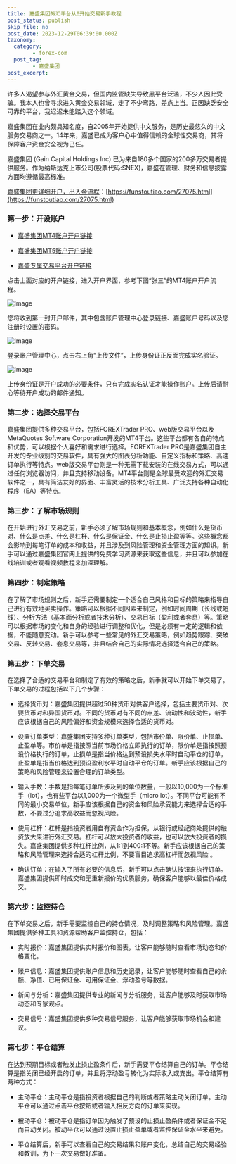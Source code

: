 ```yaml
---
title: 嘉盛集团外汇平台从0开始交易新手教程
post_status: publish
skip_file: no
post_date: 2023-12-29T06:39:00.000Z
taxonomy:
  category:
        - forex-com
  post_tag:
        - 嘉盛集团
post_excerpt: 
---
```

许多人渴望参与外汇黄金交易，但国内监管缺失导致黑平台泛滥，不少人因此受骗。我本人也曾寻求进入黄金交易领域，走了不少弯路，差点上当。正因缺乏安全可靠的平台，我迟迟未能踏入这个领域。

嘉盛集团在业内颇具知名度，自2005年开始提供中文服务，是历史最悠久的中文服务交易商之一。14年来，嘉盛已成为客户心中值得信赖的全球性交易商，其将保障客户资金安全视为己任。

嘉盛集团 (Gain Capital Holdings Inc) 已为来自180多个国家的200多万交易者提供服务。作为纳斯达克上市公司(股票代码:SNEX)，嘉盛在管理、财务和信息披露方面均遵循最高标准。

[嘉盛集团更详细开户，出入金流程](https://funstoutiao.com/27075.html)：[https://funstoutiao.com/27075.html](https://funstoutiao.com/27075.html)

### 第一步：开设账户

* [嘉盛集团MT4账户开户链接](https://s.ssgg.net/jsmt4)

* [嘉盛集团MT5账户开户链接](https://s.ssgg.net/jsmt5)

* [嘉盛专属交易平台开户链接](https://s.ssgg.net/js)

点击上面对应的开户链接，进入开户界面，参考下图“张三”的MT4账户开户流程。

![Image](https://prod-files-secure.s3.us-west-2.amazonaws.com/39ed1227-6d7d-4570-be36-9ccd4a2c4241/7a167aea-686b-400d-af59-4e18eb607a40/640.png?X-Amz-Algorithm=AWS4-HMAC-SHA256&X-Amz-Content-Sha256=UNSIGNED-PAYLOAD&X-Amz-Credential=ASIAZI2LB4663XRRGZVB%2F20250129%2Fus-west-2%2Fs3%2Faws4_request&X-Amz-Date=20250129T221313Z&X-Amz-Expires=3600&X-Amz-Security-Token=IQoJb3JpZ2luX2VjEI7%2F%2F%2F%2F%2F%2F%2F%2F%2F%2FwEaCXVzLXdlc3QtMiJGMEQCID2823l2lkxMwtFSVgkmwKKx8o4wOQQ0Z7JL7TY7gBK6AiAr957oVPZJOkN1AZW6dTUKcv%2FpjPPpNhTVL%2BJD26e5FCqIBAiX%2F%2F%2F%2F%2F%2F%2F%2F%2F%2F8BEAAaDDYzNzQyMzE4MzgwNSIM3QMJ%2BoPIH2TWZSr1KtwDkyaDtvPAM7wFlXNa7RnzyWAqhVGAHYom0f2M9oth%2FWbzXbCxzQ2vu%2BzSOm82Q7p8DEr%2BkIdylzc%2BSp55sydHadvP7Nz8BBkSZ%2F77%2F4DTY9UZzpD3K17%2FCMQ2%2F4QOgrGlCNv21CQyPsK1KP1Wt%2FcR0QpOiUkr2UDRFbE7YBwJqm0TM4T2sCgjECadP6EZ1SQDzNbenvswPn5%2B9aDmdWjkr4hcIzQi6boNzG1oyB67B7qvoOB5RQ0bvyt1RQYmbzeWA1UD1MN188BmDN50nZz0trgsyw4iH0WFDjHemzQAdcOdJ7ooggTq%2BYAlkh91fHtItfe1RKCAoVY5GpywQElrEp5BKHUdNkvKtJq0lx55zmVkDqzyB3J%2FDw8vDYdOPOmP2xDXtH7fH%2FDyUZYP4tD5RRR%2FkYJMMoLf3ttHyugWtG7CASKaJxlrRGGjPYthC75cRV9dJbQD41jNav0B8AwPb31u1RQByVsM650cuVBC9KedJMOEwoOJQ63Gir6cBcK8wo3yToQ9RTFxxQK26zB1d6AntfklDVmAe6SQ1GDmOJ2CqtugLuVbvPEZ7%2F%2Bdo4cChwaK4mVJNNwi04NWoZMSPAL229xvcmjVCl1kI0INJbuzWU471pSs%2FG%2FZqbcwysXqvAY6pgF6c%2FYai17AwtIDnP%2FCRSnXvrbzqyjIaGSPyt2PFPVCZm8Jqt3ULhlS4C5cWMj24HZFF9%2F1Oz4%2FUD5IueXjIwS3KEwe0tNHY4Yb4ppogMv6P6FzQkrG3QcE46pVahNCLwi%2FRVLnNHHWXyueUHYi11zyMh7xITaC9VB4lCSCli563tnaCnMtWNfKuf6ecqoJJJ3JbUTHaL9VZKNAWQMb8O30pDBNhqXy&X-Amz-Signature=33e01643347907e0f85987d64d4891d71a99b971ef119769719937b120926a35&X-Amz-SignedHeaders=host&x-id=GetObject)

您将收到第一封开户邮件，其中包含账户管理中心登录链接、嘉盛账户号码以及您注册时设置的密码。

![Image](https://prod-files-secure.s3.us-west-2.amazonaws.com/39ed1227-6d7d-4570-be36-9ccd4a2c4241/eaa1c6b3-2877-4284-a0e1-530e222c27fb/image.png?X-Amz-Algorithm=AWS4-HMAC-SHA256&X-Amz-Content-Sha256=UNSIGNED-PAYLOAD&X-Amz-Credential=ASIAZI2LB4663XRRGZVB%2F20250129%2Fus-west-2%2Fs3%2Faws4_request&X-Amz-Date=20250129T221313Z&X-Amz-Expires=3600&X-Amz-Security-Token=IQoJb3JpZ2luX2VjEI7%2F%2F%2F%2F%2F%2F%2F%2F%2F%2FwEaCXVzLXdlc3QtMiJGMEQCID2823l2lkxMwtFSVgkmwKKx8o4wOQQ0Z7JL7TY7gBK6AiAr957oVPZJOkN1AZW6dTUKcv%2FpjPPpNhTVL%2BJD26e5FCqIBAiX%2F%2F%2F%2F%2F%2F%2F%2F%2F%2F8BEAAaDDYzNzQyMzE4MzgwNSIM3QMJ%2BoPIH2TWZSr1KtwDkyaDtvPAM7wFlXNa7RnzyWAqhVGAHYom0f2M9oth%2FWbzXbCxzQ2vu%2BzSOm82Q7p8DEr%2BkIdylzc%2BSp55sydHadvP7Nz8BBkSZ%2F77%2F4DTY9UZzpD3K17%2FCMQ2%2F4QOgrGlCNv21CQyPsK1KP1Wt%2FcR0QpOiUkr2UDRFbE7YBwJqm0TM4T2sCgjECadP6EZ1SQDzNbenvswPn5%2B9aDmdWjkr4hcIzQi6boNzG1oyB67B7qvoOB5RQ0bvyt1RQYmbzeWA1UD1MN188BmDN50nZz0trgsyw4iH0WFDjHemzQAdcOdJ7ooggTq%2BYAlkh91fHtItfe1RKCAoVY5GpywQElrEp5BKHUdNkvKtJq0lx55zmVkDqzyB3J%2FDw8vDYdOPOmP2xDXtH7fH%2FDyUZYP4tD5RRR%2FkYJMMoLf3ttHyugWtG7CASKaJxlrRGGjPYthC75cRV9dJbQD41jNav0B8AwPb31u1RQByVsM650cuVBC9KedJMOEwoOJQ63Gir6cBcK8wo3yToQ9RTFxxQK26zB1d6AntfklDVmAe6SQ1GDmOJ2CqtugLuVbvPEZ7%2F%2Bdo4cChwaK4mVJNNwi04NWoZMSPAL229xvcmjVCl1kI0INJbuzWU471pSs%2FG%2FZqbcwysXqvAY6pgF6c%2FYai17AwtIDnP%2FCRSnXvrbzqyjIaGSPyt2PFPVCZm8Jqt3ULhlS4C5cWMj24HZFF9%2F1Oz4%2FUD5IueXjIwS3KEwe0tNHY4Yb4ppogMv6P6FzQkrG3QcE46pVahNCLwi%2FRVLnNHHWXyueUHYi11zyMh7xITaC9VB4lCSCli563tnaCnMtWNfKuf6ecqoJJJ3JbUTHaL9VZKNAWQMb8O30pDBNhqXy&X-Amz-Signature=6f5be41995c9b2d6b1fae8ece396ef29f8f38a558ebcaca8aebc50a232c0ea60&X-Amz-SignedHeaders=host&x-id=GetObject)

登录账户管理中心，点击右上角“上传文件”，上传身份证正反面完成实名验证。

![Image](https://prod-files-secure.s3.us-west-2.amazonaws.com/39ed1227-6d7d-4570-be36-9ccd4a2c4241/54090639-09fc-46b4-a135-e0289f707147/image.png?X-Amz-Algorithm=AWS4-HMAC-SHA256&X-Amz-Content-Sha256=UNSIGNED-PAYLOAD&X-Amz-Credential=ASIAZI2LB4663XRRGZVB%2F20250129%2Fus-west-2%2Fs3%2Faws4_request&X-Amz-Date=20250129T221313Z&X-Amz-Expires=3600&X-Amz-Security-Token=IQoJb3JpZ2luX2VjEI7%2F%2F%2F%2F%2F%2F%2F%2F%2F%2FwEaCXVzLXdlc3QtMiJGMEQCID2823l2lkxMwtFSVgkmwKKx8o4wOQQ0Z7JL7TY7gBK6AiAr957oVPZJOkN1AZW6dTUKcv%2FpjPPpNhTVL%2BJD26e5FCqIBAiX%2F%2F%2F%2F%2F%2F%2F%2F%2F%2F8BEAAaDDYzNzQyMzE4MzgwNSIM3QMJ%2BoPIH2TWZSr1KtwDkyaDtvPAM7wFlXNa7RnzyWAqhVGAHYom0f2M9oth%2FWbzXbCxzQ2vu%2BzSOm82Q7p8DEr%2BkIdylzc%2BSp55sydHadvP7Nz8BBkSZ%2F77%2F4DTY9UZzpD3K17%2FCMQ2%2F4QOgrGlCNv21CQyPsK1KP1Wt%2FcR0QpOiUkr2UDRFbE7YBwJqm0TM4T2sCgjECadP6EZ1SQDzNbenvswPn5%2B9aDmdWjkr4hcIzQi6boNzG1oyB67B7qvoOB5RQ0bvyt1RQYmbzeWA1UD1MN188BmDN50nZz0trgsyw4iH0WFDjHemzQAdcOdJ7ooggTq%2BYAlkh91fHtItfe1RKCAoVY5GpywQElrEp5BKHUdNkvKtJq0lx55zmVkDqzyB3J%2FDw8vDYdOPOmP2xDXtH7fH%2FDyUZYP4tD5RRR%2FkYJMMoLf3ttHyugWtG7CASKaJxlrRGGjPYthC75cRV9dJbQD41jNav0B8AwPb31u1RQByVsM650cuVBC9KedJMOEwoOJQ63Gir6cBcK8wo3yToQ9RTFxxQK26zB1d6AntfklDVmAe6SQ1GDmOJ2CqtugLuVbvPEZ7%2F%2Bdo4cChwaK4mVJNNwi04NWoZMSPAL229xvcmjVCl1kI0INJbuzWU471pSs%2FG%2FZqbcwysXqvAY6pgF6c%2FYai17AwtIDnP%2FCRSnXvrbzqyjIaGSPyt2PFPVCZm8Jqt3ULhlS4C5cWMj24HZFF9%2F1Oz4%2FUD5IueXjIwS3KEwe0tNHY4Yb4ppogMv6P6FzQkrG3QcE46pVahNCLwi%2FRVLnNHHWXyueUHYi11zyMh7xITaC9VB4lCSCli563tnaCnMtWNfKuf6ecqoJJJ3JbUTHaL9VZKNAWQMb8O30pDBNhqXy&X-Amz-Signature=9237006d80a8db6c0f23cdd2064284ab21b6052a92708e3831e87c1f89cdd0f8&X-Amz-SignedHeaders=host&x-id=GetObject)

上传身份证是开户成功的必要条件，只有完成实名认证才能操作账户。上传后请耐心等待开户成功的邮件通知。

### 第二步：选择交易平台

嘉盛集团提供多种交易平台，包括FOREXTrader PRO、web版交易平台以及MetaQuotes Software Corporation开发的MT4平台。这些平台都有各自的特点和优势，可以根据个人喜好和需求进行选择。FOREXTrader PRO是嘉盛集团自主开发的专业级别的交易软件，具有强大的图表分析功能、自定义指标和策略、高速订单执行等特点。web版交易平台则是一种无需下载安装的在线交易方式，可以通过任何浏览器访问，并且支持移动设备。MT4平台则是全球最受欢迎的外汇交易软件之一，具有简洁友好的界面、丰富灵活的技术分析工具、广泛支持各种自动化程序（EA）等特点。

### 第三步：了解市场规则

在开始进行外汇交易之前，新手必须了解市场规则和基本概念，例如什么是货币对、什么是点差、什么是杠杆、什么是保证金、什么是止损止盈等等。这些概念都会影响到每笔订单的成本和收益，并且涉及到风险管理和资金管理方面的知识。新手可以通过嘉盛集团官网上提供的免费学习资源来获取这些信息，并且可以参加在线培训或者观看视频教程来加深理解。

### 第四步：制定策略

在了解了市场规则之后，新手还需要制定一个适合自己风格和目标的策略来指导自己进行有效地买卖操作。策略可以根据不同因素来制定，例如时间周期（长线或短线）、分析方法（基本面分析或者技术分析）、交易目标（盈利或者套息）等。策略可以根据市场的变化和自身的经验进行调整和优化，但是必须有一定的逻辑和依据，不能随意变动。新手可以参考一些常见的外汇交易策略，例如趋势跟踪、突破交易、反转交易、套息交易等，并且结合自己的实际情况选择适合自己的策略。

### 第五步：下单交易

在选择了合适的交易平台和制定了有效的策略之后，新手就可以开始下单交易了。下单交易的过程包括以下几个步骤：

* 选择货币对：嘉盛集团提供超过50种货币对供客户选择，包括主要货币对、次要货币对和异国货币对。不同的货币对有不同的点差、流动性和波动性，新手应该根据自己的风险偏好和资金规模来选择合适的货币对。

* 设置订单类型：嘉盛集团支持多种订单类型，包括市价单、限价单、止损单、止盈单等。市价单是指按照当前市场价格立即执行的订单，限价单是指按照预设价格执行的订单，止损单是指当价格达到预设损失水平时自动平仓的订单，止盈单是指当价格达到预设盈利水平时自动平仓的订单。新手应该根据自己的策略和风险管理来设置合理的订单类型。

* 输入手数：手数是指每笔订单所涉及到的单位数量，一般以10,000为一个标准手（lot），也有些平台以1,000为一个微型手（micro lot）。不同平台可能有不同的最小交易单位，新手应该根据自己的资金和风险承受能力来选择合适的手数，不要过分追求高收益而忽视风险。

* 使用杠杆：杠杆是指投资者用自有资金作为担保，从银行或经纪商处提供的融资放大来进行外汇交易。杠杆可以放大投资者的收益，也可以放大投资者的损失。嘉盛集团提供多种杠杆比例，从1:1到400:1不等。新手应该根据自己的策略和风险管理来选择合适的杠杆比例，不要盲目追求高杠杆而忽视风险 。

* 确认订单：在输入了所有必要的信息后，新手可以点击确认按钮来执行订单。嘉盛集团提供即时成交和无重新报价的优质服务，确保客户能够以最佳价格成交。

### 第六步：监控持仓

在下单交易之后，新手需要监控自己的持仓情况，及时调整策略和风险管理。嘉盛集团提供多种工具和资源帮助客户监控持仓，包括：

* 实时报价：嘉盛集团提供实时报价和图表，让客户能够随时查看市场动态和价格变化。

* 账户信息：嘉盛集团提供账户信息和历史记录，让客户能够随时查看自己的余额、净值、已用保证金、可用保证金、浮动盈亏等数据。

* 新闻与分析：嘉盛集团提供专业的新闻与分析服务，让客户能够及时获取市场动态和专家观点。

* 交易信号：嘉盛集团提供多种交易信号服务，让客户能够获取市场机会和建议。

### 第七步：平仓结算

在达到预期目标或者触发止损止盈条件后，新手需要平仓结算自己的订单。平仓结算是指关闭已经开启的订单，并且将浮动盈亏转化为实际收入或支出。平仓结算有两种方式：

* 主动平仓：主动平仓是指投资者根据自己的判断或者策略主动关闭订单。主动平仓可以通过点击平仓按钮或者输入相反方向的订单来实现。

* 被动平仓：被动平仓是指订单因为触发了预设的止损止盈条件或者保证金不足而自动关闭。被动平仓可以通过设置止损止盈单或者监控保证金水平来避免。

* 平仓结算后，新手可以查看自己的交易结果和账户变化，总结自己的交易经验和教训，为下一次交易做好准备。